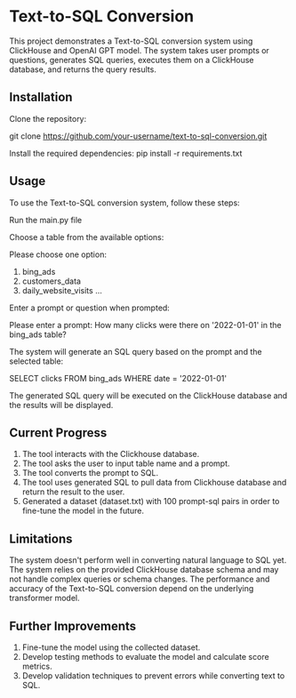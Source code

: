 # Text-to-SQL Conversion
This project demonstrates a Text-to-SQL conversion system using ClickHouse and OpenAI GPT model. The system takes user prompts or questions, generates SQL queries, executes them on a ClickHouse database, and returns the query results.

## Installation
Clone the repository:

git clone https://github.com/your-username/text-to-sql-conversion.git

Install the required dependencies:
pip install -r requirements.txt


## Usage
To use the Text-to-SQL conversion system, follow these steps:

Run the main.py file

Choose a table from the available options:

Please choose one option:
1. bing_ads
2. customers_data
3. daily_website_visits
...

Enter a prompt or question when prompted:

Please enter a prompt: How many clicks were there on '2022-01-01' in the bing_ads table?

The system will generate an SQL query based on the prompt and the selected table:

SELECT clicks FROM bing_ads WHERE date = '2022-01-01'


The generated SQL query will be executed on the ClickHouse database and the results will be displayed.

## Current Progress
1. The tool interacts with the Clickhouse database.
2. The tool asks the user to input table name and a prompt.
3. The tool converts the prompt to SQL.
4. The tool uses generated SQL to pull data from Clickhouse database and return the result to the user.
5. Generated a dataset (dataset.txt) with 100 prompt-sql pairs in order to fine-tune the model in the future.


## Limitations
The system doesn't perform well in converting natural language to SQL yet.
The system relies on the provided ClickHouse database schema and may not handle complex queries or schema changes.
The performance and accuracy of the Text-to-SQL conversion depend on the underlying transformer model.


## Further Improvements
1. Fine-tune the model using the collected dataset.
2. Develop testing methods to evaluate the model and calculate score metrics.
3. Develop validation techniques to prevent errors while converting text to SQL.
